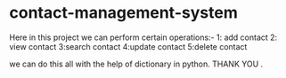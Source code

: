 # contact-management-system 
Here in this project we can perform certain operations:-
1: add contact 
2: view contact
3:search contact
4:update contact 
5:delete contact 

we can do this all with the help of dictionary in python.
THANK YOU .
